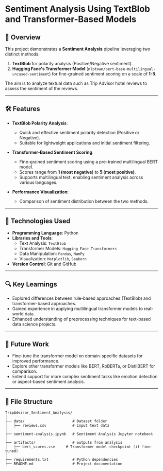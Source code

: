 # Sentiment Analysis Using TextBlob and Transformer-Based Models

## 📜 Overview

This project demonstrates a **Sentiment Analysis** pipeline leveraging two distinct methods:
1. **TextBlob** for polarity analysis (Positive/Negative sentiment).
2. **Hugging Face's Transformer Model** (`nlptown/bert-base-multilingual-uncased-sentiment`) for fine-grained sentiment scoring on a scale of **1-5**.

The aim is to analyze textual data such as Trip Advisor hotel reviews to assess the sentiment of the reviews.

---

## 🛠️ Features

- **TextBlob Polarity Analysis**:
  - Quick and effective sentiment polarity detection (Positive or Negative).
  - Suitable for lightweight applications and initial sentiment filtering.

- **Transformer-Based Sentiment Scoring**:
  - Fine-grained sentiment scoring using a pre-trained multilingual BERT model.
  - Scores range from **1 (most negative)** to **5 (most positive)**.
  - Supports multilingual text, enabling sentiment analysis across various languages.

- **Performance Visualization**:
  - Comparison of sentiment distribution between the two methods.


---

## 🔧 Technologies Used

- **Programming Language**: Python
- **Libraries and Tools**:
  - Text Analysis: `TextBlob`
  - Transformer Models: `Hugging Face Transformers`
  - Data Manipulation: `Pandas`, `NumPy`
  - Visualization: `Matplotlib`, `Seaborn`
- **Version Control**: Git and GitHub

---
## 🔍 Key Learnings
- Explored differences between rule-based approaches (TextBlob) and transformer-based approaches.
- Gained experience in applying multilingual transformer models to real-world data.
- Enhanced understanding of preprocessing techniques for text-based data science projects.

---

## 🚧 Future Work
- Fine-tune the transformer model on domain-specific datasets for improved performance.
- Explore other transformer models like BERT, RoBERTa, or DistilBERT for comparison.
- Extend support for more complex sentiment tasks like emotion detection or aspect-based sentiment analysis.


---

## 📂 File Structure

```plaintext
TripAdvisor_Sentiment_Analysis/
│
├── data/                      # Dataset folder
│   ├── reviews.csv            # Input text data   
│
├── sentiment-analysis.ipynb   # Sentiment Analysis Jupyter notebook  
│
├── artifacts/                 # outputs from analysis
│   ├── bert_scores.csv     # Transformer model checkpoint (if fine-tuned)
│
├── requirements.txt           # Python dependencies
├── README.md                  # Project documentation
